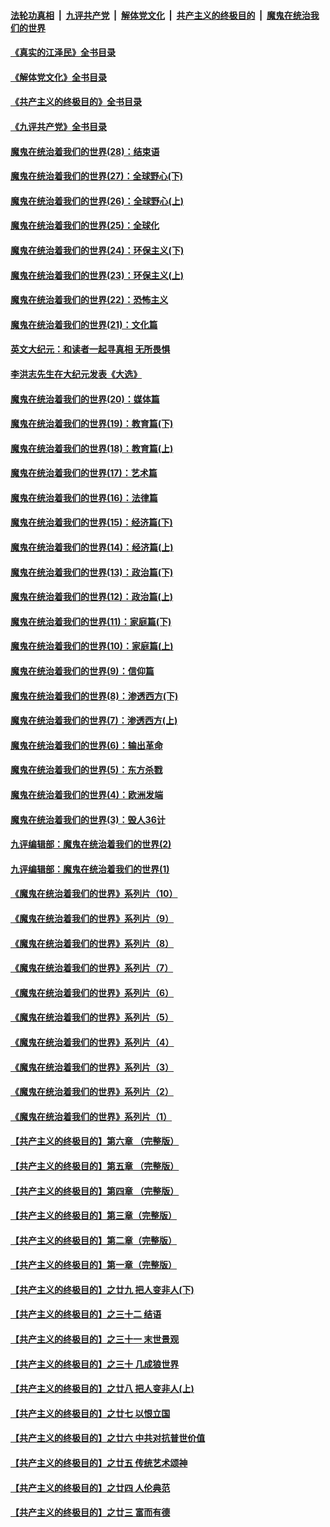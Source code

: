 ####  [法轮功真相](../../../../basic/blob/master/README.md?t=06090931) &nbsp;|&nbsp; [九评共产党](../../../../9ping.md/blob/master/README.md?t=06090931) &nbsp;|&nbsp; [解体党文化](../../../../jtdwh.md/blob/master/README.md?t=06090931)  &nbsp;|&nbsp; [共产主义的终极目的](../../../../gczydzjmd.md/blob/master/README.md?t=06090931) &nbsp;|&nbsp; [魔鬼在统治我们的世界](../../../../mgztzwmdsj.md/blob/master/README.md?t=06090931) 

#### [《真实的江泽民》全书目录](../pages/nsc422/n13721399.md?t=06090931) 

#### [《解体党文化》全书目录](../pages/nsc422/n13721157.md?t=06090931) 

#### [《共产主义的终极目的》全书目录](../pages/nsc422/n13721048.md?t=06090931) 

#### [《九评共产党》全书目录](../pages/nsc422/n13708085.md?t=06090931) 

#### [魔鬼在统治着我们的世界(28)：结束语](../pages/nsc422/n10936246.md?t=06090931) 

#### [魔鬼在统治着我们的世界(27)：全球野心(下)](../pages/nsc422/n10928319.md?t=06090931) 

#### [魔鬼在统治着我们的世界(26)：全球野心(上)](../pages/nsc422/n10900318.md?t=06090931) 

#### [魔鬼在统治着我们的世界(25)：全球化](../pages/nsc422/n10788205.md?t=06090931) 

#### [魔鬼在统治着我们的世界(24)：环保主义(下)](../pages/nsc422/n10695307.md?t=06090931) 

#### [魔鬼在统治着我们的世界(23)：环保主义(上)](../pages/nsc422/n10688613.md?t=06090931) 

#### [魔鬼在统治着我们的世界(22)：恐怖主义](../pages/nsc422/n10614727.md?t=06090931) 

#### [魔鬼在统治着我们的世界(21)：文化篇](../pages/nsc422/n10597706.md?t=06090931) 

#### [英文大纪元：和读者一起寻真相 无所畏惧](../pages/nsc422/n12542027.md?t=06090931) 

#### [李洪志先生在大纪元发表《大选》](../pages/nsc422/n12534746.md?t=06090931) 

#### [魔鬼在统治着我们的世界(20)：媒体篇](../pages/nsc422/n10586579.md?t=06090931) 

#### [魔鬼在统治着我们的世界(19)：教育篇(下)](../pages/nsc422/n10564808.md?t=06090931) 

#### [魔鬼在统治着我们的世界(18)：教育篇(上)](../pages/nsc422/n10526970.md?t=06090931) 

#### [魔鬼在统治着我们的世界(17)：艺术篇](../pages/nsc422/n10499093.md?t=06090931) 

#### [魔鬼在统治着我们的世界(16)：法律篇](../pages/nsc422/n10485969.md?t=06090931) 

#### [魔鬼在统治着我们的世界(15)：经济篇(下)](../pages/nsc422/n10469975.md?t=06090931) 

#### [魔鬼在统治着我们的世界(14)：经济篇(上)](../pages/nsc422/n10457370.md?t=06090931) 

#### [魔鬼在统治着我们的世界(13)：政治篇(下)](../pages/nsc422/n10448270.md?t=06090931) 

#### [魔鬼在统治着我们的世界(12)：政治篇(上)](../pages/nsc422/n10444576.md?t=06090931) 

#### [魔鬼在统治着我们的世界(11)：家庭篇(下)](../pages/nsc422/n10440961.md?t=06090931) 

#### [魔鬼在统治着我们的世界(10)：家庭篇(上)](../pages/nsc422/n10435448.md?t=06090931) 

#### [魔鬼在统治着我们的世界(9)：信仰篇](../pages/nsc422/n10432159.md?t=06090931) 

#### [魔鬼在统治着我们的世界(8)：渗透西方(下)](../pages/nsc422/n10429603.md?t=06090931) 

#### [魔鬼在统治着我们的世界(7)：渗透西方(上)](../pages/nsc422/n10426013.md?t=06090931) 

#### [魔鬼在统治着我们的世界(6)：输出革命](../pages/nsc422/n10421536.md?t=06090931) 

#### [魔鬼在统治着我们的世界(5)：东方杀戮](../pages/nsc422/n10417707.md?t=06090931) 

#### [魔鬼在统治着我们的世界(4)：欧洲发端](../pages/nsc422/n10414890.md?t=06090931) 

#### [魔鬼在统治着我们的世界(3)：毁人36计](../pages/nsc422/n10411583.md?t=06090931) 

#### [九评编辑部：魔鬼在统治着我们的世界(2)](../pages/nsc422/n10410036.md?t=06090931) 

#### [九评编辑部：魔鬼在统治着我们的世界(1)](../pages/nsc422/n10406825.md?t=06090931) 

#### [《魔鬼在统治着我们的世界》系列片（10）](../pages/nsc422/n12292670.md?t=06090931) 

#### [《魔鬼在统治着我们的世界》系列片（9）](../pages/nsc422/n12290859.md?t=06090931) 

#### [《魔鬼在统治着我们的世界》系列片（8）](../pages/nsc422/n12287445.md?t=06090931) 

#### [《魔鬼在统治着我们的世界》系列片（7）](../pages/nsc422/n12283425.md?t=06090931) 

#### [《魔鬼在统治着我们的世界》系列片（6）](../pages/nsc422/n12282314.md?t=06090931) 

#### [《魔鬼在统治着我们的世界》系列片（5）](../pages/nsc422/n12281419.md?t=06090931) 

#### [《魔鬼在统治着我们的世界》系列片（4）](../pages/nsc422/n12274024.md?t=06090931) 

#### [《魔鬼在统治着我们的世界》系列片（3）](../pages/nsc422/n12271322.md?t=06090931) 

#### [《魔鬼在统治着我们的世界》系列片（2）](../pages/nsc422/n12269049.md?t=06090931) 

#### [《魔鬼在统治着我们的世界》系列片（1）](../pages/nsc422/n12267575.md?t=06090931) 

#### [【共产主义的终极目的】第六章 （完整版）](../pages/nsc422/n11428913.md?t=06090931) 

#### [【共产主义的终极目的】第五章 （完整版）](../pages/nsc422/n11428912.md?t=06090931) 

#### [【共产主义的终极目的】第四章 （完整版）](../pages/nsc422/n11428907.md?t=06090931) 

#### [【共产主义的终极目的】第三章（完整版）](../pages/nsc422/n11428848.md?t=06090931) 

#### [【共产主义的终极目的】第二章（完整版）](../pages/nsc422/n11428831.md?t=06090931) 

#### [【共产主义的终极目的】第一章（完整版）](../pages/nsc422/n11417651.md?t=06090931) 

#### [【共产主义的终极目的】之廿九 把人变非人(下)](../pages/nsc422/n11344140.md?t=06090931) 

#### [【共产主义的终极目的】之三十二 结语](../pages/nsc422/n11360535.md?t=06090931) 

#### [【共产主义的终极目的】之三十一 末世景观](../pages/nsc422/n11351129.md?t=06090931) 

#### [【共产主义的终极目的】之三十 几成狼世界](../pages/nsc422/n11348280.md?t=06090931) 

#### [【共产主义的终极目的】之廿八 把人变非人(上)](../pages/nsc422/n11340492.md?t=06090931) 

#### [【共产主义的终极目的】之廿七 以恨立国](../pages/nsc422/n11336944.md?t=06090931) 

#### [【共产主义的终极目的】之廿六 中共对抗普世价值](../pages/nsc422/n11324785.md?t=06090931) 

#### [【共产主义的终极目的】之廿五 传统艺术颂神](../pages/nsc422/n11296396.md?t=06090931) 

#### [【共产主义的终极目的】之廿四 人伦典范](../pages/nsc422/n11296397.md?t=06090931) 

#### [【共产主义的终极目的】之廿三 富而有德](../pages/nsc422/n11283598.md?t=06090931) 


